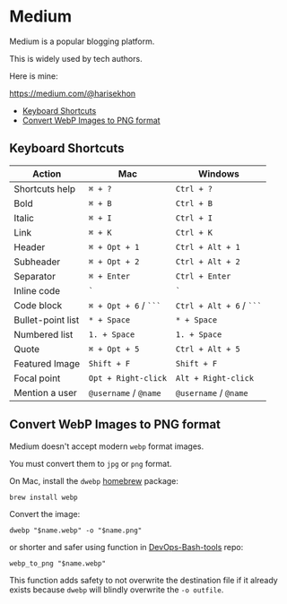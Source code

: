 # Medium

Medium is a popular blogging platform.

This is widely used by tech authors.

Here is mine:

<https://medium.com/@harisekhon>

<!-- INDEX_START -->

- [Keyboard Shortcuts](#keyboard-shortcuts)
- [Convert WebP Images to PNG format](#convert-webp-images-to-png-format)

<!-- INDEX_END -->

## Keyboard Shortcuts

| Action            | Mac                     | Windows                    |
|-------------------|-------------------------|----------------------------|
| Shortcuts help    | `⌘ + ?`                 | `Ctrl + ?`                 |
| Bold              | `⌘ + B`                 | `Ctrl + B`                 |
| Italic            | `⌘ + I`                 | `Ctrl + I`                 |
| Link              | `⌘ + K`                 | `Ctrl + K`                 |
| Header            | `⌘ + Opt + 1`           | `Ctrl + Alt + 1`           |
| Subheader         | `⌘ + Opt + 2`           | `Ctrl + Alt + 2`           |
| Separator         | `⌘ + Enter`             | `Ctrl + Enter`             |
| Inline code       | ``` ` ```               | ``` ` ```                  |
| Code block        | `⌘ + Opt + 6` / ` ``` ` | `Ctrl + Alt + 6` / ` ``` ` |
| Bullet-point list | `* + Space`             | `* + Space`                |
| Numbered list     | `1. + Space`            | `1. + Space`               |
| Quote             | `⌘ + Opt + 5`           | `Ctrl + Alt + 5`           |
| Featured Image    | `Shift + F`             | `Shift + F`                |
| Focal point       | `Opt + Right-click`     | `Alt + Right-click`        |
| Mention a user    | `@username` / `@name`   | `@username` / `@name`      |

## Convert WebP Images to PNG format

Medium doesn't accept modern `webp` format images.

You must convert them to `jpg` or `png` format.

On Mac, install the `dwebp` [homebrew](brew.md) package:

```shell
brew install webp
```

Convert the image:

```shell
dwebp "$name.webp" -o "$name.png"
```

or shorter and safer using function in [DevOps-Bash-tools](devops-bash-tools.md) repo:

```shell
webp_to_png "$name.webp"
```

This function adds safety to not overwrite the destination file if it already exists because `dwebp` will blindly
overwrite the `-o outfile`.
